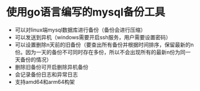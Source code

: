 # 使用go语言编写的mysql备份工具

* 可以对linux端mysql数据库进行备份（备份会进行压缩）
* 可以发送到异机（windows需要开启ssh服务，用户需要设置密码）
* 可以设置删除n天前的旧备份（要查出所有备份并根据时间排序，保留最新的n份。因为一天的备份不可同时存在多份，所以不会出现所有的最新n份为同一天备份的情况）
* 删除旧备份可开启删除异机备份
* 会记录备份日志和异常日志
* 支持amd64和arm64构架
